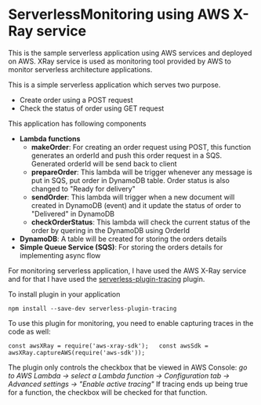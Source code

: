 # ServerlessMonitoring using AWS X-Ray service
This is the sample serverless application using AWS services and deployed on AWS. XRay service is used as monitoring tool provided by AWS to monitor serverless architecture applications.

This is a simple serverless application which serves two purpose.
- Create order using a POST request
- Check the status of order using GET request

This application has following components
- **Lambda functions**
  - **makeOrder**: For creating an order request using POST, this function generates an orderId and push this order request in a SQS. Generated orderId will be send back to client
  - **prepareOrder**: This lambda will be trigger whenever any message is put in SQS, put order in DynamoDB table. Order status is also changed to "Ready for delivery"
  - **sendOrder**: This lambda will trigger when a new document will created in DynamoDB (event) and it update the status of order to "Delivered" in DynamoDB
  - **checkOrderStatus**: This lambda will check the current status of the order by quering in the DynamoDB using OrderId
- **DynamoDB**: A table will be created for storing the orders details
- **Simple Queue Service (SQS)**: For storing the orders details for implementing async flow

For monitoring serverless application, I have used the AWS X-Ray service and for that I have used the [serverless-plugin-tracing](https://www.npmjs.com/package/serverless-plugin-tracing) plugin. 

To install plugin in your application
  
  `npm install --save-dev serverless-plugin-tracing`
  
To use this plugin for monitoring, you need to enable capturing traces in the code as well:
  
  `const awsXRay = require('aws-xray-sdk');  
  const awsSdk = awsXRay.captureAWS(require('aws-sdk'));`

The plugin only controls the checkbox that be viewed in AWS Console: 
*go to AWS Lambda -> select a Lambda function -> Configuration tab -> Advanced settings -> "Enable active tracing"*
If tracing ends up being true for a function, the checkbox will be checked for that function.
